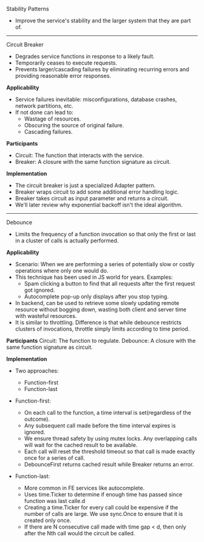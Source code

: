 Stability Patterns
* Improve the service's stability and the larger system that they are part of.

**************************************************************************************

Circuit Breaker
* Degrades service functions in response to a likely fault.
* Temporarily ceases to execute requests.
* Prevents larger/cascading failures by eliminating recurring errors and providing reasonable error responses.

**Applicability**
* Service failures inevitable: misconfigurations, database crashes, network partitions, etc.
* If not done can lead to:
    * Wastage of resources.
    * Obscuring the source of original failure.
    * Cascading failures. 

**Participants**
* Circuit: The function that interacts with the service.
* Breaker: A closure with the same function signature as circuit.

**Implementation**
* The circuit breaker is just a specialized Adapter pattern.
* Breaker wraps circuit to add some additional error handling logic.
* Breaker takes circuit as input parameter and returns a circuit.
* We'll later review why exponential backoff isn't the ideal algorithm.

**************************************************************************************

Debounce
* Limits the frequency of a function invocation so that only the first or last in a cluster of calls is actually performed.

**Applicability**
* Scenario: When we are performing a series of potentially slow or costly operations where only one would do.
* This technique has been used in JS world for years. Examples:
    * Spam clicking a button to find that all requests after the first request got ignored.
    * Autocomplete pop-up only displays after you stop typing.
* In backend, can be used to retrieve some slowly updating remote resource without bogging down, wasting both client and server time with wasteful resources.
* It is similar to throttling. Difference is that while debounce restricts clusters of invocations, throttle simply limits according to time period.

**Participants**
Circuit: The function to regulate.
Debounce: A closure with the same function signature as circuit.

**Implementation**
* Two approaches:
    * Function-first
    * Function-last

* Function-first:
    * On each call to the function, a time interval is set(regardless of the outcome).
    * Any subsequent  call made before the time interval expires is ignored.
    * We ensure thread safety by using mutex locks. Any overlapping calls will wait for the cached result to be available.
    * Each call will reset the threshold timeout so that call is made exactly once for a series of call.
    * DebounceFirst returns cached result while Breaker returns an error.

* Function-last: 
    * More common in FE services like autocomplete.
    * Uses time.Ticker to determine if enough time has passed since function was last calle.d
    * Creating a time.Ticker for every call could be expensive if the number of calls are large. We use sync.Once to ensure that it is created only once.
    * If there are N consecutive call made with time gap < d, then only after the Nth call would the circuit be called.
